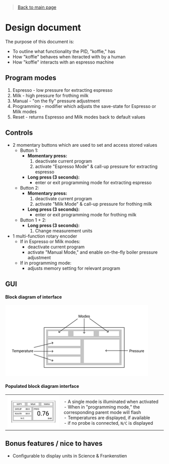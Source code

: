 > [Back to main page](../README.md)

# Design document
The purpose of this document is:
- To outline what functionality the PID, "koffie," has
- How "koffie" behaves when iteracted with by a human
- How "koffie" interacts with an espresso machine

## Program modes
1. Espresso - low pressure for extracting espresso
1. Milk - high pressure for frothing milk
1. Manual - "on the fly" pressure adjustment
1. Programming - modifier which adjusts the save-state for Espresso or Milk modes
1. Reset - returns Espresso and Milk modes back to default values

## Controls
- 2 momentary buttons which are used to set and access stored values
    - Button 1:
        - **Momentary press:**
            1. deactivate current program
            1. activate "Espresso Mode" & call-up pressure for extracting espresso
        - **Long press (3 seconds):** 
            - enter or exit programming mode for extracting espresso
    - Button 2:
        - **Momentary press:** 
            1. deactivate current program
            1. activate "Milk Mode" & call-up pressure for frothing milk
        - **Long press (3 seconds):** 
            - enter or exit programming mode for frothing milk
    - Button 1 + 2:
        - **Long press (3 seconds):** 
            1. Change measurement units
- 1 multi-function rotary encoder
    - If in Espresso or Milk modes:
        - deactivate current program
        - activate "Manual Mode," and enable on-the-fly boiler pressure adjustment
    - If in programming mode:
        - adjusts memory setting for relevant program
    
## GUI
#### Block diagram of interface

![Block diagram of koffie interface](images/koffie_block_diagram_gui.jpeg)

#### Populated block diagram interface
|  |  |
| - | - |
| ![Block diagram of koffie interface](images/populated_koffie_block_diagram_gui.jpeg) | - A single mode is illuminated when activated <br/> - When in "programming mode," the corresponding parent mode will flash <br/> - Temperatures are displayed, if available <br/> - if no probe is connected, `N/C` is displayed |


## Bonus features / nice to haves
- Configurable to display units in Science & Frankenstien